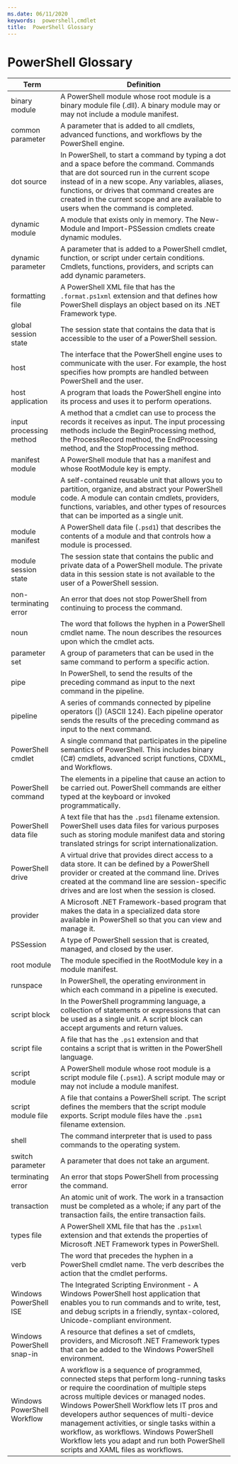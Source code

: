 ```yaml
---
ms.date: 06/11/2020
keywords:  powershell,cmdlet
title:  PowerShell Glossary
---
```


# PowerShell Glossary

|            Term             | Definition |
| --------------------------- | ---------- |
| binary module               | A PowerShell module whose root module is a binary module file (.dll). A binary module may or may not include a module manifest. |
| common parameter            | A parameter that is added to all cmdlets, advanced functions, and workflows by the PowerShell engine. |
| dot source                  | In PowerShell, to start a command by typing a dot and a space before the command. Commands that are dot sourced run in the current scope instead of in a new scope. Any variables, aliases, functions, or drives that command creates are created in the current scope and are available to users when the command is completed. |
| dynamic module              | A module that exists only in memory. The New-Module and Import-PSSession cmdlets create dynamic modules. |
| dynamic parameter           | A parameter that is added to a PowerShell cmdlet, function, or script under certain conditions. Cmdlets, functions, providers, and scripts can add dynamic parameters. |
| formatting file             | A PowerShell XML file that has the `.format.ps1xml` extension and that defines how PowerShell displays an object based on its .NET Framework type. |
| global session state        | The session state that contains the data that is accessible to the user of a PowerShell session. |
| host                        | The interface that the PowerShell engine uses to communicate with the user. For example, the host specifies how prompts are handled between PowerShell and the user. |
| host application            | A program that loads the PowerShell engine into its process and uses it to perform operations. |
| input processing method     | A method that a cmdlet can use to process the records it receives as input. The input processing methods include the BeginProcessing method, the ProcessRecord method, the EndProcessing method, and the StopProcessing method. |
| manifest module             | A PowerShell module that has a manifest and whose RootModule key is empty. |
| module                      | A self-contained reusable unit that allows you to partition, organize, and abstract your PowerShell  code. A module can contain cmdlets, providers, functions, variables, and other types of resources that can be imported as a single unit. |
| module manifest             | A PowerShell data file (`.psd1`) that describes the contents of a module and that controls how a module is processed. |
| module session state        | The session state that contains the public and private data of a PowerShell module. The private data in this session state is not available to the user of a PowerShell session. |
| non-terminating error       | An error that does not stop PowerShell from continuing to process the command. |
| noun                        | The word that follows the hyphen in a PowerShell cmdlet name. The noun describes the resources upon which the cmdlet acts. |
| parameter set               | A group of parameters that can be used in the same command to perform a specific action. |
| pipe                        | In PowerShell, to send the results of the preceding command as input to the next command in the pipeline. |
| pipeline                    | A series of commands connected by pipeline operators (&#124;) (ASCII 124). Each pipeline operator sends the results of the preceding command as input to the next command. |
| PowerShell cmdlet           | A single command that participates in the pipeline semantics of PowerShell. This includes binary (C#) cmdlets, advanced script functions, CDXML, and Workflows. |
| PowerShell command          | The elements in a pipeline that cause an action to be carried out. PowerShell commands are either typed at the keyboard or invoked programmatically. |
| PowerShell data file        | A text file that has the `.psd1` filename extension. PowerShell uses data files for various purposes such as storing module manifest data and storing translated strings for script internationalization. |
| PowerShell drive            | A virtual drive that provides direct access to a data store. It can be defined by a PowerShell provider or created at the command line. Drives created at the command line are session-specific drives and are lost when the session is closed. |
| provider                    | A Microsoft .NET Framework-based program that makes the data in a specialized data store available in PowerShell so that you can view and manage it. |
| PSSession                   | A type of PowerShell session that is created, managed, and closed by the user. |
| root module                 | The module specified in the RootModule key in a module manifest. |
| runspace                    | In PowerShell, the operating environment in which each command in a pipeline is executed. |
| script block                | In the PowerShell programming language, a collection of statements or expressions that can be used as a single unit. A script block can accept arguments and return values. |
| script file                 | A file that has the `.ps1` extension and that contains a script that is written in the PowerShell language. |
| script module               | A PowerShell module whose root module is a script module file (`.psm1`). A script module may or may not include a module manifest. |
| script module file          | A file that contains a PowerShell script. The script defines the members that the script module exports. Script module files have the `.psm1` filename extension. |
| shell                       | The command interpreter that is used to pass commands to the operating system. |
| switch parameter            | A parameter that does not take an argument. |
| terminating error           | An error that stops PowerShell from processing the command. |
| transaction                 | An atomic unit of work. The work in a transaction must be completed as a whole; if any part of the transaction fails, the entire transaction fails. |
| types file                  | A PowerShell XML file that has the `.ps1xml` extension and that extends the properties of Microsoft .NET Framework types in PowerShell. |
| verb                        | The word that precedes the hyphen in a PowerShell cmdlet  name. The verb describes the action that the cmdlet performs. |
| Windows PowerShell ISE      | The Integrated Scripting Environment - A Windows PowerShell host application that enables you to run commands and to write, test, and debug scripts in a friendly, syntax-colored, Unicode-compliant environment. |
| Windows PowerShell snap-in  | A resource that defines a set of cmdlets, providers, and Microsoft .NET Framework types that can be added to the Windows PowerShell environment. |
| Windows PowerShell Workflow | A workflow is a sequence of programmed, connected steps that perform long-running tasks or require the coordination of multiple steps across multiple devices or managed nodes. Windows PowerShell Workflow lets IT pros and developers author sequences of multi-device management activities, or single tasks within a workflow, as workflows. Windows PowerShell Workflow lets you adapt and run both PowerShell scripts and XAML files as workflows. |

